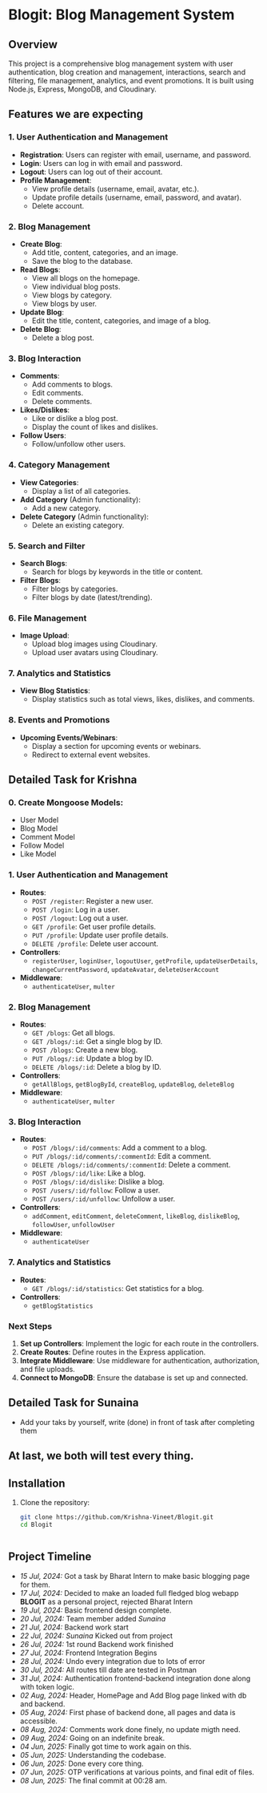# Blogit: Blog Management System

## Overview

This project is a comprehensive blog management system with user authentication, blog creation and management, interactions, search and filtering, file management, analytics, and event promotions. It is built using Node.js, Express, MongoDB, and Cloudinary.

## Features we are expecting

### 1. User Authentication and Management
- **Registration**: Users can register with email, username, and password.
- **Login**: Users can log in with email and password.
- **Logout**: Users can log out of their account.
- **Profile Management**:
  - View profile details (username, email, avatar, etc.).
  - Update profile details (username, email, password, and avatar).
  - Delete account.

### 2. Blog Management
- **Create Blog**:
  - Add title, content, categories, and an image.
  - Save the blog to the database.
- **Read Blogs**:
  - View all blogs on the homepage.
  - View individual blog posts.
  - View blogs by category.
  - View blogs by user.
- **Update Blog**:
  - Edit the title, content, categories, and image of a blog.
- **Delete Blog**:
  - Delete a blog post.

### 3. Blog Interaction
- **Comments**:
  - Add comments to blogs.
  - Edit comments.
  - Delete comments.
- **Likes/Dislikes**:
  - Like or dislike a blog post.
  - Display the count of likes and dislikes.
- **Follow Users**:
  - Follow/unfollow other users.

### 4. Category Management
- **View Categories**:
  - Display a list of all categories.
- **Add Category** (Admin functionality):
  - Add a new category.
- **Delete Category** (Admin functionality):
  - Delete an existing category.

### 5. Search and Filter
- **Search Blogs**:
  - Search for blogs by keywords in the title or content.
- **Filter Blogs**:
  - Filter blogs by categories.
  - Filter blogs by date (latest/trending).

### 6. File Management
- **Image Upload**:
  - Upload blog images using Cloudinary.
  - Upload user avatars using Cloudinary.

### 7. Analytics and Statistics
- **View Blog Statistics**:
  - Display statistics such as total views, likes, dislikes, and comments.

### 8. Events and Promotions
- **Upcoming Events/Webinars**:
  - Display a section for upcoming events or webinars.
  - Redirect to external event websites.

## Detailed Task for Krishna

### 0. Create Mongoose Models:
- User Model
- Blog Model
- Comment Model
- Follow Model
- Like Model

### 1. User Authentication and Management
- **Routes**:
  - `POST /register`: Register a new user.
  - `POST /login`: Log in a user.
  - `POST /logout`: Log out a user.
  - `GET /profile`: Get user profile details.
  - `PUT /profile`: Update user profile details.
  - `DELETE /profile`: Delete user account.
- **Controllers**:
  - `registerUser`, `loginUser`, `logoutUser`, `getProfile`, `updateUserDetails`, `changeCurrentPassword`, `updateAvatar`, `deleteUserAccount`
- **Middleware**:
  - `authenticateUser`, `multer`

### 2. Blog Management
- **Routes**:
  - `GET /blogs`: Get all blogs.
  - `GET /blogs/:id`: Get a single blog by ID.
  - `POST /blogs`: Create a new blog.
  - `PUT /blogs/:id`: Update a blog by ID.
  - `DELETE /blogs/:id`: Delete a blog by ID.
- **Controllers**:
  - `getAllBlogs`, `getBlogById`, `createBlog`, `updateBlog`, `deleteBlog`
- **Middleware**:
  - `authenticateUser`, `multer`

### 3. Blog Interaction
- **Routes**:
  - `POST /blogs/:id/comments`: Add a comment to a blog.
  - `PUT /blogs/:id/comments/:commentId`: Edit a comment.
  - `DELETE /blogs/:id/comments/:commentId`: Delete a comment.
  - `POST /blogs/:id/like`: Like a blog.
  - `POST /blogs/:id/dislike`: Dislike a blog.
  - `POST /users/:id/follow`: Follow a user.
  - `POST /users/:id/unfollow`: Unfollow a user.
- **Controllers**:
  - `addComment`, `editComment`, `deleteComment`, `likeBlog`, `dislikeBlog`, `followUser`, `unfollowUser`
- **Middleware**:
  - `authenticateUser`

### 7. Analytics and Statistics
- **Routes**:
  - `GET /blogs/:id/statistics`: Get statistics for a blog.
- **Controllers**:
  - `getBlogStatistics`


### Next Steps
1. **Set up Controllers**: Implement the logic for each route in the controllers.
2. **Create Routes**: Define routes in the Express application.
3. **Integrate Middleware**: Use middleware for authentication, authorization, and file uploads.
4. **Connect to MongoDB**: Ensure the database is set up and connected.

## Detailed Task for Sunaina
- Add your taks by yourself, write (done) in front of task after completing them

## At last, we both will test every thing.
## Installation

1. Clone the repository:
   ```bash
   git clone https://github.com/Krishna-Vineet/Blogit.git
   cd Blogit



## Project Timeline
- *15 Jul, 2024:* Got a task by Bharat Intern to make basic blogging page for them.
- *17 Jul, 2024:* Decided to make an loaded full fledged blog webapp **BLOGIT** as a personal project,        rejected Bharat Intern
- *19 Jul, 2024:* Basic frontend design complete.
- *20 Jul, 2024:* Team member added _Sunaina_
- *21 Jul, 2024:* Backend work start
- *22 Jul, 2024:* _Sunaina_ Kicked out from project
- *26 Jul, 2024:* 1st round Backend work finished
- *27 Jul, 2024:* Frontend Integration Begins
- *28 Jul, 2024:* Undo every integration due to lots of error
- *30 Jul, 2024:* All routes till date are tested in Postman
- *31 Jul, 2024:* Authentication frontend-backend integration done along with token logic.
- *02 Aug, 2024:* Header, HomePage and Add Blog page linked with db and backend.
- *05 Aug, 2024:* First phase of backend done, all pages and data is accessible.
- *08 Aug, 2024:* Comments work done finely, no update migth need.
- *09 Aug, 2024:* Going on an indefinite break.
- *04 Jun, 2025:* Finally got time to work again on this.
- *05 Jun, 2025:* Understanding the codebase.
- *06 Jun, 2025:* Done every core thing.
- *07 Jun, 2025:* OTP verifications at various points, and final edit of files.
- *08 Jun, 2025:* The final commit at 00:28 am.
